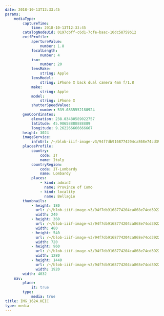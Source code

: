 ```yaml
---
date: 2018-10-13T12:33:45
params:
    mediaType:
        captureTime:
            time: 2018-10-13T12:33:45
        catalogNodeUid: 0197cbff-c6d1-7cfe-baac-10dc58759b12
        exifProfile:
            apertureValue:
                number: 1.8
            focalLength:
                number: 4
            iso:
                number: 20
            lensMake:
                string: Apple
            lensModel:
                string: iPhone X back dual camera 4mm f/1.8
            make:
                string: Apple
            model:
                string: iPhone X
            shutterSpeedValue:
                number: 539.0835552180924
        geoCoordinates:
            elevation: 238.03480589022757
            latitude: 45.98658888888889
            longitude: 9.262266666666667
        height: 3024
        imageService:
            infoUrl: /~/blob-iiif-image-v3/94f7db9168774204ca868e74cd3922731054c7d2bb6fb33dd8edc3546d0a3b53/info.json
        placesProfile:
            country:
                code: IT
                name: Italy
            countryRegion:
                code: IT-Lombardy
                name: Lombardy
            places:
                - kind: admin2
                  name: Province of Como
                - kind: locality
                  name: Bellagio
        thumbnails:
            - height: 180
              url: /~/blob-iiif-image-v3/94f7db9168774204ca868e74cd3922731054c7d2bb6fb33dd8edc3546d0a3b53/full/240%2C180/0/default.jpg
              width: 240
            - height: 360
              url: /~/blob-iiif-image-v3/94f7db9168774204ca868e74cd3922731054c7d2bb6fb33dd8edc3546d0a3b53/full/480%2C360/0/default.jpg
              width: 480
            - height: 540
              url: /~/blob-iiif-image-v3/94f7db9168774204ca868e74cd3922731054c7d2bb6fb33dd8edc3546d0a3b53/full/720%2C540/0/default.jpg
              width: 720
            - height: 960
              url: /~/blob-iiif-image-v3/94f7db9168774204ca868e74cd3922731054c7d2bb6fb33dd8edc3546d0a3b53/full/1280%2C960/0/default.jpg
              width: 1280
            - height: 1440
              url: /~/blob-iiif-image-v3/94f7db9168774204ca868e74cd3922731054c7d2bb6fb33dd8edc3546d0a3b53/full/1920%2C1440/0/default.jpg
              width: 1920
        width: 4032
    nav:
        place:
            it: true
        type:
            media: true
title: IMG_1624.HEIC
type: media
---
```

